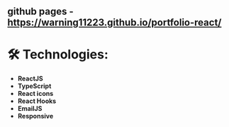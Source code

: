 ## github pages - https://warning11223.github.io/portfolio-react/

# 🛠 Technologies:

- **ReactJS**
- **TypeScript**
- **React icons**
- **React Hooks**
- **EmailJS**
- **Responsive**
